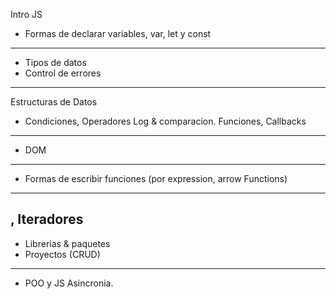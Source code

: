 
Intro JS
- Formas de declarar variables, var, let y const
---------
- Tipos de datos
- Control de errores
-------------------
Estructuras de Datos
- Condiciones, Operadores Log & comparacion. Funciones, Callbacks 
--------------
- DOM
-------------
- Formas de escribir funciones (por expression, arrow Functions)
------------
, Iteradores
------------
- Librerias & paquetes
- Proyectos (CRUD)
---------------------
- POO y JS Asincronia.